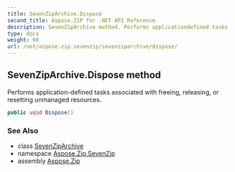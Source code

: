 ```yaml
---
title: SevenZipArchive.Dispose
second_title: Aspose.ZIP for .NET API Reference
description: SevenZipArchive method. Performs applicationdefined tasks associated with freeing releasing or resetting unmanaged resources
type: docs
weight: 60
url: /net/aspose.zip.sevenzip/sevenziparchive/dispose/
---
```

## SevenZipArchive.Dispose method

Performs application-defined tasks associated with freeing, releasing, or resetting unmanaged resources.

```csharp
public void Dispose()
```

### See Also

* class [SevenZipArchive](../)
* namespace [Aspose.Zip.SevenZip](../../sevenziparchive/)
* assembly [Aspose.Zip](../../../)


